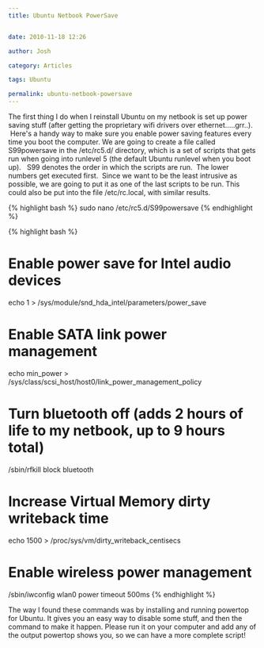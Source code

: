 ```yaml
---
title: Ubuntu Netbook PowerSave


date: 2010-11-18 12:26

author: Josh

category: Articles

tags: Ubuntu

permalink: ubuntu-netbook-powersave
---
```


The first thing I do when I reinstall Ubuntu on my netbook is set up
power saving stuff (after getting the proprietary wifi drivers over
ethernet.....grr..).  Here's a handy way to make sure you enable power
saving features every time you boot the computer. We are going to create
a file called S99powersave in the /etc/rc5.d/ directory, which is a set
of scripts that gets run when going into runlevel 5 (the default Ubuntu
runlevel when you boot up).   S99 denotes the order in which the scripts
are run.  The lower numbers get executed first.  Since we want to be the
least intrusive as possible, we are going to put it as one of the last
scripts to be run. This could also be put into the file /etc/rc.local,
with similar results.

{% highlight bash %}
sudo nano /etc/rc5.d/S99powersave
{% endhighlight %}

{% highlight bash %}
# Enable power save for Intel audio devices
echo 1 > /sys/module/snd_hda_intel/parameters/power_save

# Enable SATA link power management
echo min_power > /sys/class/scsi_host/host0/link_power_management_policy

# Turn bluetooth off (adds 2 hours of life to my netbook, up to 9 hours total)
/sbin/rfkill block bluetooth

# Increase Virtual Memory dirty writeback time
echo 1500 > /proc/sys/vm/dirty_writeback_centisecs

# Enable wireless power management
/sbin/iwconfig wlan0 power timeout 500ms
{% endhighlight %}

The way I found these commands was by installing and running powertop
for Ubuntu. It gives you an easy way to disable some stuff, and then the
command to make it happen. Please run it on your computer and add any of
the output powertop shows you, so we can have a more complete script!

